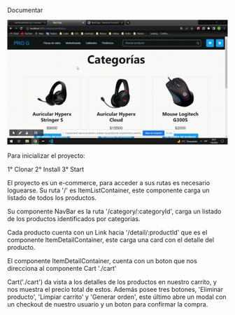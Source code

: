 Documentar

![alt text](/src/components/Imagenes/Gif/Gif.gif "Gif")

Para inicializar el proyecto:

1° Clonar
2° Install
3° Start


El proyecto es un e-commerce, para acceder a sus rutas es necesario loguearse. Su ruta '/' es ItemListContainer, este componente carga un listado de todos los productos.

Su componente NavBar es la ruta '/category/:categoryId', carga un listado de los productos identificados por categorias.

Cada producto cuenta con un Link hacia '/detail/:productId' que es el componente ItemDetailContainer, este carga una card con el detalle del producto.

El componente ItemDetailContainer, cuenta con un boton que nos direcciona al componente Cart './cart'

Cart('./cart') da vista a los detalles de los productos en nuestro carrito, y nos muestra el precio total de estos. Además posee tres botones, 'Eliminar producto', 'Limpiar carrito' y 'Generar orden', este último abre un modal con un checkout de nuestro usuario y un boton para confirmar la compra. 




